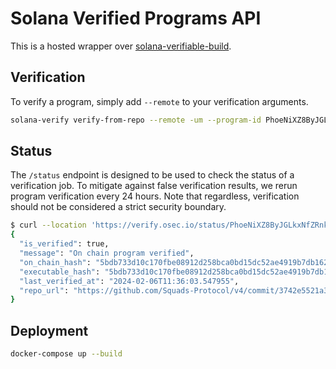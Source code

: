 # Solana Verified Programs API

This is a hosted wrapper over [solana-verifiable-build](https://github.com/Ellipsis-Labs/solana-verifiable-build/).

## Verification 

To verify a program, simply add `--remote` to your verification arguments. 

```bash
solana-verify verify-from-repo --remote -um --program-id PhoeNiXZ8ByJGLkxNfZRnkUfjvmuYqLR89jjFHGqdXY https://github.com/Ellipsis-Labs/phoenix-v1
```

## Status

The `/status` endpoint is designed to be used to check the status of a verification job. To mitigate against false verification results, we rerun program verification every 24 hours. Note that regardless, verification should not be considered a strict security boundary. 

```bash
$ curl --location 'https://verify.osec.io/status/PhoeNiXZ8ByJGLkxNfZRnkUfjvmuYqLR89jjFHGqdXY' | jq
{
  "is_verified": true,
  "message": "On chain program verified",
  "on_chain_hash": "5bdb733d10c170fbe08912d258bca0bd15dc52ae4919b7db162f44fa0608516b",
  "executable_hash": "5bdb733d10c170fbe08912d258bca0bd15dc52ae4919b7db162f44fa0608516b",
  "last_verified_at": "2024-02-06T11:36:03.547955",
  "repo_url": "https://github.com/Squads-Protocol/v4/commit/3742e5521a3e833f24a4c6bc024dd1aa5385d010"
}
```

## Deployment

```bash
docker-compose up --build
```
